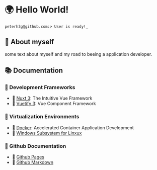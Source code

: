 # 🌍 Hello World!  

```
peterh3g@github.com:> User is ready!_
```


## 💬 About myself
some text about myself and my road to beeing a application developer.


## 📚 Documentation 
### 📗 Development Frameworks
- 📖 [Nuxt 3](https://nuxt.com/): The Intuitive Vue Framework
- 📖 [Vuetify 3](https://vuetifyjs.com/en/): Vue Component Framework

### 📕 Virtualization Environments
- 📖 [Docker](https://www.docker.com/): Accelerated Container Application Development
- 📖 [Windows Subsystem for Linxux](https://learn.microsoft.com/en-us/windows/wsl/about?source=recommendations)

### 📘 Github Documentation
- 📖 [Github Pages](https://pages.github.com/)
- 📖 [Github Markdown](https://docs.github.com/en/get-started/writing-on-github/getting-started-with-writing-and-formatting-on-github)

  
<!--
**PeterH3G/peterh3g** is a  _special_ ✨ repository because its `README.md` (this file) appears on your GitHub profile.

Here are some ideas to get you started:

- 🔭 I’m currently working on ...
- 🌱 I’m currently learning ...
- 👯 I’m looking to collaborate on ...
- 🤔 I’m looking for help with ...
- 💬 Ask me about ...
- 📫 How to reach me: ...
- 😄 Pronouns: ...
- ⚡ Fun fact: ...
-->
